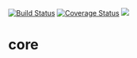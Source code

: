 [![Build Status](https://travis-ci.org/tweetqueue/core.svg?branch=master)](https://travis-ci.org/tweetqueue/core)
[![Coverage Status](https://coveralls.io/repos/github/tweetqueue/core/badge.svg?branch=master)](https://coveralls.io/github/tweetqueue/core?branch=master)
[![](https://jitpack.io/v/tweetqueue/core.svg)](https://jitpack.io/#tweetqueue/core)

# core